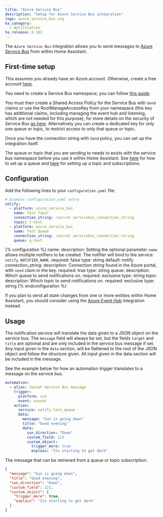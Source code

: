 ```yaml
---
title: "Azure Service Bus"
description: "Setup for Azure Service Bus integration"
logo: azure_service_bus.svg
ha_category:
  - Notification
ha_release: 0.102
---
```


The `Azure Service Bus` integration allows you to send messages to [Azure Service Bus](https://azure.microsoft.com/en-us/services/service-bus/) from within Home Assistant.

## First-time setup

This assumes you already have an Azure account. Otherwise, create a free account [here](https://azure.microsoft.com/en-us/free/).

You need to create a Service Bus namespace; you can follow [this guide](https://docs.microsoft.com/en-us/azure/service-bus-messaging/service-bus-create-namespace-portal).

You must then create a Shared Access Policy for the Service Bus with `Send` claims or use the RootManageAccessKey from your namespace (this key has additional claims, including managing the event hub and listening, which are not needed for this purpose), for more details on the security of Service Bus [go here](https://docs.microsoft.com/en-us/azure/service-bus-messaging/service-bus-authentication-and-authorization#shared-access-signature). Alternatively you can create a dedicated key for only one queue or topic, to restrict access to only that queue or topic.

Once you have the connection string with `Send` policy, you can set up the integration itself.

<div class='note warning'>

The queue or topic that you are sending to needs to exists with the service bus namespace before you use it within Home Assistant. See [here](https://docs.microsoft.com/en-us/azure/service-bus-messaging/service-bus-quickstart-portal) for how to set up a queue and [here](https://docs.microsoft.com/en-us/azure/service-bus-messaging/service-bus-quickstart-topics-subscriptions-portal) for setting up a topic and subscriptions.

</div>

## Configuration

Add the following lines to your `configuration.yaml` file:

```yaml
# Example configuration.yaml entry
notify:
  - platform: azure_service_bus
    name: Test Topic
    connection_string: !secret servicebus_connection_string
    topic: t-test
  - platform: azure_service_bus
    name: Test Queue
    connection_string: !secret servicebus_connection_string
    queue: q-test
```

{% configuration %}
name:
  description: Setting the optional parameter `name` allows multiple notifiers to be created. The notifier will bind to the service `notify.NOTIFIER_NAME`.
  required: false
  type: string
  default: notify
connection_string:
  description: Connection string found in the Azure portal, with `send` claim in the key.
  required: true
  type: string
queue:
  description: Which queue to send notifications on.
  required: exclusive
  type: string
topic:
  description: Which topic to send notifications on.
  required: exclusive
  type: string
{% endconfiguration %}

<div class="note">

If you plan to send all state changes from one or more entities within Home Assistant, you should consider using the [Azure Event Hub](/integrations/azure_event_hub/) integration instead.

</div>

## Usage

The notification service will translate the data given to a JSON object on the service bus. The `message` field will always be set, but the fields `target` and `title` are optional and are only included in the service bus message if set. Any input given in the `data` section, will be flattened to the root of the JSON object and follow the structure given. All input given in the data section will be included in the message.

See the example below for how an automation trigger translates to a message on the service bus.

```yaml
automation:
  - alias: Sunset Service Bus message
    trigger:
      platform: sun
      event: sunset
    action:
      service: notify.test_queue
      data:
        message: "Sun is going down"
        title: "Good evening"
        data:
          sun_direction: "Down"
          custom_field: 123
          custom_object:
            trigger_more: true
            explain: "Its starting to get dark"
```

The message that can be retrieved from a queue or topic subscription:

```json
{
  "message": "Sun is going down",
  "title": "Good evening",
  "sun_direction": "Down",
  "custom_field": 123,
  "custom_object": {
    "trigger_more": true,
    "explain": "Its starting to get dark"
  }
}
```
